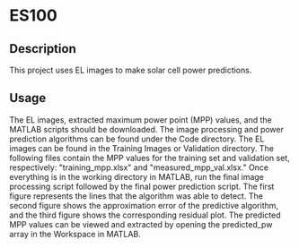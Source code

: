 # ES100

## Description
This project uses EL images to make solar cell power predictions.

## Usage
The EL images, extracted maximum power point (MPP) values, and the MATLAB scripts should be downloaded. The image processing and power prediction algorithms can be found under the Code directory. The EL images can be found in the Training Images or Validation directory. The following files contain the MPP values for the training set and validation set, respectively: "training_mpp.xlsx" and "measured_mpp_val.xlsx." Once everything is in the working directory in MATLAB, run the final image processing script followed by the final power prediction script. The first figure represents the lines that the algorithm was able to detect. The second figure shows the approximation error of the predictive algorithm, and the third figure shows the corresponding residual plot. The predicted MPP values can be viewed and extracted by opening the predicted_pw array in the Workspace in MATLAB.
